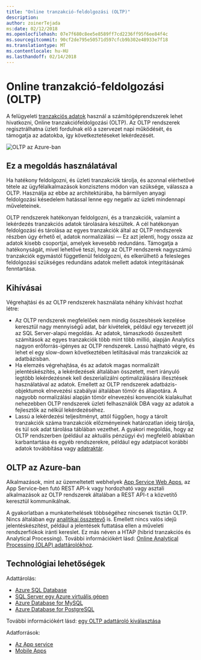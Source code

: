 ```yaml
---
title: "Online tranzakció-feldolgozási (OLTP)"
description: 
author: zoinerTejada
ms:date: 02/12/2018
ms.openlocfilehash: 07e7f680c8ee5e8589ff7cd2236ff95f6ee84f4c
ms.sourcegitcommit: 90cf2de795e50571d597cfcb9b302e48933e7f18
ms.translationtype: MT
ms.contentlocale: hu-HU
ms.lasthandoff: 02/14/2018
---
```

# <a name="online-transaction-processing-oltp"></a>Online tranzakció-feldolgozási (OLTP)

A felügyeleti [tranzakciós adatok](../concepts/transactional-data.md) használ a számítógéprendszerek lehet hivatkozni, Online tranzakciófeldolgozási (OLTP). Az OLTP rendszerek regisztrálhatna üzleti fordulnak elő a szervezet napi működését, és támogatja az adatokba, így következtetéseket lekérdezését.

![OLTP az Azure-ban](./images/oltp-data-pipeline.png)

## <a name="when-to-use-this-solution"></a>Ez a megoldás használatával

Ha hatékony feldolgozni, és üzleti tranzakciók tárolja, és azonnal elérhetővé tétele az ügyfélalkalmazások konzisztens módon van szüksége, válassza a OLTP. Használja az ebbe az architektúrába, ha bármilyen anyagi feldolgozási késedelem hatással lenne egy negatív az üzleti mindennapi műveleteinek.

OLTP rendszerek hatékonyan feldolgozni, és a tranzakciók, valamint a lekérdezés tranzakciós adatok tárolására készültek. A cél hatékonyan feldolgozási és tárolása az egyes tranzakciók által az OLTP rendszerek részben úgy érhető el, adatok normalizálási &mdash; Ez azt jelenti, hogy ossza az adatok kisebb csoportjai, amelyek kevesebb redundáns. Támogatja a hatékonyságát, mivel lehetővé teszi, hogy az OLTP rendszerek nagyszámú tranzakciók egymástól függetlenül feldolgozni, és elkerülhető a felesleges feldolgozási szükséges redundáns adatok mellett adatok integritásának fenntartása.

## <a name="challenges"></a>Kihívásai
Végrehajtási és az OLTP rendszerek használata néhány kihívást hozhat létre:

- Az OLTP rendszerek megfelelőek nem mindig összesítések kezelése keresztül nagy mennyiségű adat, bár kivételek, például egy tervezett jól az SQL Server-alapú megoldás. Az adatok, támaszkodó összesített számítások az egyes tranzakciók több mint több millió, alapján Analytics nagyon erőforrás-igényes az OLTP rendszerek. Lassú hajtható végre, és lehet el egy slow-down következtében letiltásával más tranzakciók az adatbázisban.
- Ha elemzés végrehajtása, és az adatok magas normalizált jelentéskészítés, a lekérdezések általában összetett, mert irányuló legtöbb lekérdezésnek kell deszerializálni optimalizálására illesztések használatával az adatok. Emellett az OLTP rendszerek adatbázis-objektumok elnevezési szabályai általában tömör és állapotára. A nagyobb normalizálási alapján tömör elnevezési konvenciók kialakulhat nehezebben OLTP rendszerek üzleti felhasználók DBA vagy az adatok a fejlesztők az nélkül lekérdezéséhez.
- Lassú a lekérdezési teljesítményt, attól függően, hogy a tárolt tranzakciók száma tranzakciók előzményeinek határozatlan ideig tárolja, és túl sok adat tárolása táblában vezethet. A gyakori megoldás, hogy az OLTP rendszerben (például az aktuális pénzügyi év) megfelelő ablakban karbantartása és egyéb rendszerekre, például egy adatpiacot korábbi adatok továbbítása vagy [adatraktár](../technology-choices/data-warehouses.md).

## <a name="oltp-in-azure"></a>OLTP az Azure-ban

Alkalmazások, mint az üzemeltetett webhelyek [App Service Web Apps](/azure/app-service/app-service-web-overview), az App Service-ben futó REST API-k vagy hordozható vagy asztali alkalmazások az OLTP rendszerek általában a REST API-t a közvetítő keresztül kommunikálnak.

A gyakorlatban a munkaterhelések többségéhez nincsenek tisztán OLTP. Nincs általában egy [analitikai összetevő](../scenarios/online-analytical-processing.md) is. Emellett nincs valós idejű jelentéskészítést, például a jelentések futtatása ellen a műveleti rendszerfiókok iránti kereslet. Ez más néven a HTAP (hibrid tranzakciós és Analytical Processing). További információkért lásd: [Online Analytical Processing (OLAP) adattárolókhoz](../technology-choices/olap-data-stores.md).

## <a name="technology-choices"></a>Technológiai lehetőségek

Adattárolás:

- [Azure SQL Database](/azure/sql-database/)
- [SQL Server egy Azure virtuális gépen](/azure/virtual-machines/windows/sql/virtual-machines-windows-sql-server-iaas-overview?toc=%2Fazure%2Fvirtual-machines%2Fwindows%2Ftoc.json)
- [Azure Database for MySQL](/azure/mysql/)
- [Azure Database for PostgreSQL](/azure/postgresql/)

További információkért lásd: [egy OLTP adattároló kiválasztása](../technology-choices/oltp-data-stores.md)

Adatforrások:

- [Az App service](/azure/app-service/)
- [Mobile Apps](/azure/app-service-mobile/)

